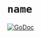 # `name`

[![GoDoc](https://godoc.org/github.com/schidstorm/go-containerregistry/pkg/name?status.svg)](https://godoc.org/github.com/schidstorm/go-containerregistry/pkg/name)
